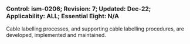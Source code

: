 ### Control: ism-0206; Revision: 7; Updated: Dec-22; Applicability: ALL; Essential Eight: N/A
<p>Cable labelling processes, and supporting cable labelling procedures, are developed, implemented and maintained.</p>